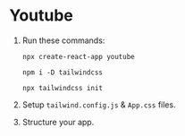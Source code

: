 # Youtube

1. Run these commands:

   ```Shell
   npx create-react-app youtube
   ```

   ```Shell
   npm i -D tailwindcss
   ```

   ```Shell
   npx tailwindcss init
   ```

2. Setup `tailwind.config.js` & `App.css` files.
3. Structure your app.

